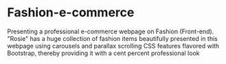 # Fashion-e-commerce
Presenting a professional e-commerce webpage on Fashion (Front-end). "Rosie" has a huge collection of fashion items beautifully presented in this webpage using carousels and  parallax scrolling CSS features flavored with Bootstrap, thereby providing it with a cent percent professional look
